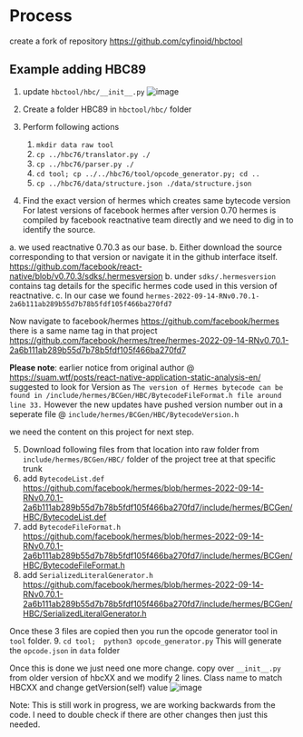 
# Process

create a fork of repository https://github.com/cyfinoid/hbctool 

## Example adding HBC89

1. update `hbctool/hbc/__init__.py` 
![image](https://user-images.githubusercontent.com/236843/197051405-6cc73905-c3ff-4624-b7ce-d566b6d22e4b.png)

2. Create a folder HBC89 in `hbctool/hbc/` folder
3. Perform following actions
	1. `mkdir data raw tool`
	2. `cp ../hbc76/translator.py ./` 
	3. `cp ../hbc76/parser.py ./`
	4. `cd tool; cp ../../hbc76/tool/opcode_generator.py; cd ..`
	5. `cp ../hbc76/data/structure.json ./data/structure.json`
4. Find the exact version of hermes which creates same bytecode version
For latest versions of facebook hermes after version 0.70 hermes is compiled by facebook reactnative team directly and we need to dig in to identify the source.

a. we used reactnative 0.70.3 as our base.
b. Either download the source corresponding to that version or navigate it in the github interface itself. https://github.com/facebook/react-native/blob/v0.70.3/sdks/.hermesversion 
b. under `sdks/.hermesversion` contains tag details for the specific hermes code used in this version of reactnative.
c. In our case we found `hermes-2022-09-14-RNv0.70.1-2a6b111ab289b55d7b78b5fdf105f466ba270fd7`

Now navigate to facebook/hermes https://github.com/facebook/hermes
there is a same name tag in that project https://github.com/facebook/hermes/tree/hermes-2022-09-14-RNv0.70.1-2a6b111ab289b55d7b78b5fdf105f466ba270fd7

**Please note**: earlier notice from original author @ https://suam.wtf/posts/react-native-application-static-analysis-en/ suggested to look for Version as `The version of Hermes bytecode can be found in /include/hermes/BCGen/HBC/BytecodeFileFormat.h file around line 33.`
However the new updates have pushed version number out in a seperate file @ `include/hermes/BCGen/HBC/BytecodeVersion.h`

we need the content on this project for next step.

5. Download following files from that location into raw folder from `include/hermes/BCGen/HBC/` folder of the project tree at that specific trunk
6. add `BytecodeList.def`  https://github.com/facebook/hermes/blob/hermes-2022-09-14-RNv0.70.1-2a6b111ab289b55d7b78b5fdf105f466ba270fd7/include/hermes/BCGen/HBC/BytecodeList.def 
7. add `BytecodeFileFormat.h` https://github.com/facebook/hermes/blob/hermes-2022-09-14-RNv0.70.1-2a6b111ab289b55d7b78b5fdf105f466ba270fd7/include/hermes/BCGen/HBC/BytecodeFileFormat.h 
8. add `SerializedLiteralGenerator.h` https://github.com/facebook/hermes/blob/hermes-2022-09-14-RNv0.70.1-2a6b111ab289b55d7b78b5fdf105f466ba270fd7/include/hermes/BCGen/HBC/SerializedLiteralGenerator.h 

Once these 3 files are copied then you run the opcode generator tool in `tool` folder.
9. `cd tool;  python3 opcode_generator.py` This will generate the `opcode.json` in `data` folder

Once this is done we just need one more change. copy over `__init__.py` from older version of hbcXX and we modify 2 lines.
Class name to match HBCXX and change getVersion(self) value
![image](https://user-images.githubusercontent.com/236843/197051569-df72e045-8a56-4773-b46f-50f997a17877.png)


Note: 
This is still work in progress, we are working backwards from the code. I need to double check if there are other changes then just this needed.
